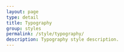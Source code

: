 ```yaml
---
layout: page
type: detail
title: Typography
group: styles
permalink: /style/typography/
description: Typography style description.
---
```

